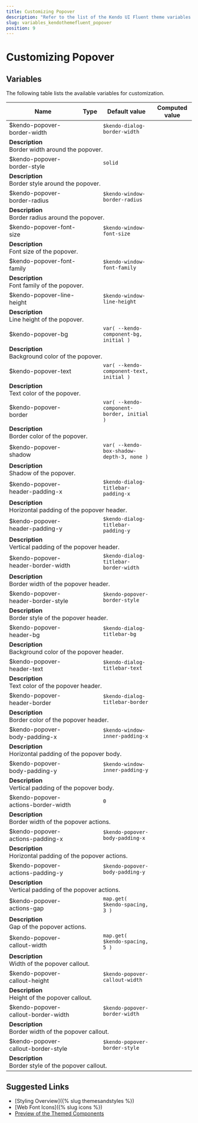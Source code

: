 ```yaml
---
title: Customizing Popover
description: "Refer to the list of the Kendo UI Fluent theme variables available for customization."
slug: variables_kendothemefluent_popover
position: 9
---
```


# Customizing Popover

## Variables

The following table lists the available variables for customization.

<table class="theme-variables">
    <colgroup>
    <col style="width: 200px; white-space:nowrap;" />
    <col />
    <col />
    <col />
</colgroup>
<thead>
    <tr>
        <th>Name</th>
        <th>Type</th>
        <th>Default value</th>
        <th>Computed value</th>
    </tr>
</thead>
<tbody>
        <tr>
    <td>$kendo-popover-border-width</td>
    <td></td>
    <td><code>$kendo-dialog-border-width</code></td>
    <td></td>
</tr>
<tr>
    <td colspan="4" class="theme-variables-description-container"><div><b>Description</b><div class="theme-variables-description">Border width around the popover.</div></div>
    </td>
</tr>
<tr>
    <td>$kendo-popover-border-style</td>
    <td></td>
    <td><code>solid</code></td>
    <td></td>
</tr>
<tr>
    <td colspan="4" class="theme-variables-description-container"><div><b>Description</b><div class="theme-variables-description">Border style around the popover.</div></div>
    </td>
</tr>
<tr>
    <td>$kendo-popover-border-radius</td>
    <td></td>
    <td><code>$kendo-window-border-radius</code></td>
    <td></td>
</tr>
<tr>
    <td colspan="4" class="theme-variables-description-container"><div><b>Description</b><div class="theme-variables-description">Border radius around the popover.</div></div>
    </td>
</tr>
<tr>
    <td>$kendo-popover-font-size</td>
    <td></td>
    <td><code>$kendo-window-font-size</code></td>
    <td></td>
</tr>
<tr>
    <td colspan="4" class="theme-variables-description-container"><div><b>Description</b><div class="theme-variables-description">Font size of the popover.</div></div>
    </td>
</tr>
<tr>
    <td>$kendo-popover-font-family</td>
    <td></td>
    <td><code>$kendo-window-font-family</code></td>
    <td></td>
</tr>
<tr>
    <td colspan="4" class="theme-variables-description-container"><div><b>Description</b><div class="theme-variables-description">Font family of the popover.</div></div>
    </td>
</tr>
<tr>
    <td>$kendo-popover-line-height</td>
    <td></td>
    <td><code>$kendo-window-line-height</code></td>
    <td></td>
</tr>
<tr>
    <td colspan="4" class="theme-variables-description-container"><div><b>Description</b><div class="theme-variables-description">Line height of the popover.</div></div>
    </td>
</tr>
<tr>
    <td>$kendo-popover-bg</td>
    <td></td>
    <td><code>var( --kendo-component-bg, initial )</code></td>
    <td></td>
</tr>
<tr>
    <td colspan="4" class="theme-variables-description-container"><div><b>Description</b><div class="theme-variables-description">Background color of the popover.</div></div>
    </td>
</tr>
<tr>
    <td>$kendo-popover-text</td>
    <td></td>
    <td><code>var( --kendo-component-text, initial )</code></td>
    <td></td>
</tr>
<tr>
    <td colspan="4" class="theme-variables-description-container"><div><b>Description</b><div class="theme-variables-description">Text color of the popover.</div></div>
    </td>
</tr>
<tr>
    <td>$kendo-popover-border</td>
    <td></td>
    <td><code>var( --kendo-component-border, initial )</code></td>
    <td></td>
</tr>
<tr>
    <td colspan="4" class="theme-variables-description-container"><div><b>Description</b><div class="theme-variables-description">Border color of the popover.</div></div>
    </td>
</tr>
<tr>
    <td>$kendo-popover-shadow</td>
    <td></td>
    <td><code>var( --kendo-box-shadow-depth-3, none )</code></td>
    <td></td>
</tr>
<tr>
    <td colspan="4" class="theme-variables-description-container"><div><b>Description</b><div class="theme-variables-description">Shadow of the popover.</div></div>
    </td>
</tr>
<tr>
    <td>$kendo-popover-header-padding-x</td>
    <td></td>
    <td><code>$kendo-dialog-titlebar-padding-x</code></td>
    <td></td>
</tr>
<tr>
    <td colspan="4" class="theme-variables-description-container"><div><b>Description</b><div class="theme-variables-description">Horizontal padding of the popover header.</div></div>
    </td>
</tr>
<tr>
    <td>$kendo-popover-header-padding-y</td>
    <td></td>
    <td><code>$kendo-dialog-titlebar-padding-y</code></td>
    <td></td>
</tr>
<tr>
    <td colspan="4" class="theme-variables-description-container"><div><b>Description</b><div class="theme-variables-description">Vertical padding of the popover header.</div></div>
    </td>
</tr>
<tr>
    <td>$kendo-popover-header-border-width</td>
    <td></td>
    <td><code>$kendo-dialog-titlebar-border-width</code></td>
    <td></td>
</tr>
<tr>
    <td colspan="4" class="theme-variables-description-container"><div><b>Description</b><div class="theme-variables-description">Border width of the popover header.</div></div>
    </td>
</tr>
<tr>
    <td>$kendo-popover-header-border-style</td>
    <td></td>
    <td><code>$kendo-popover-border-style</code></td>
    <td></td>
</tr>
<tr>
    <td colspan="4" class="theme-variables-description-container"><div><b>Description</b><div class="theme-variables-description">Border style of the popover header.</div></div>
    </td>
</tr>
<tr>
    <td>$kendo-popover-header-bg</td>
    <td></td>
    <td><code>$kendo-dialog-titlebar-bg</code></td>
    <td></td>
</tr>
<tr>
    <td colspan="4" class="theme-variables-description-container"><div><b>Description</b><div class="theme-variables-description">Background color of the popover header.</div></div>
    </td>
</tr>
<tr>
    <td>$kendo-popover-header-text</td>
    <td></td>
    <td><code>$kendo-dialog-titlebar-text</code></td>
    <td></td>
</tr>
<tr>
    <td colspan="4" class="theme-variables-description-container"><div><b>Description</b><div class="theme-variables-description">Text color of the popover header.</div></div>
    </td>
</tr>
<tr>
    <td>$kendo-popover-header-border</td>
    <td></td>
    <td><code>$kendo-dialog-titlebar-border</code></td>
    <td></td>
</tr>
<tr>
    <td colspan="4" class="theme-variables-description-container"><div><b>Description</b><div class="theme-variables-description">Border color of the popover header.</div></div>
    </td>
</tr>
<tr>
    <td>$kendo-popover-body-padding-x</td>
    <td></td>
    <td><code>$kendo-window-inner-padding-x</code></td>
    <td></td>
</tr>
<tr>
    <td colspan="4" class="theme-variables-description-container"><div><b>Description</b><div class="theme-variables-description">Horizontal padding of the popover body.</div></div>
    </td>
</tr>
<tr>
    <td>$kendo-popover-body-padding-y</td>
    <td></td>
    <td><code>$kendo-window-inner-padding-y</code></td>
    <td></td>
</tr>
<tr>
    <td colspan="4" class="theme-variables-description-container"><div><b>Description</b><div class="theme-variables-description">Vertical padding of the popover body.</div></div>
    </td>
</tr>
<tr>
    <td>$kendo-popover-actions-border-width</td>
    <td></td>
    <td><code>0</code></td>
    <td></td>
</tr>
<tr>
    <td colspan="4" class="theme-variables-description-container"><div><b>Description</b><div class="theme-variables-description">Border width of the popover actions.</div></div>
    </td>
</tr>
<tr>
    <td>$kendo-popover-actions-padding-x</td>
    <td></td>
    <td><code>$kendo-popover-body-padding-x</code></td>
    <td></td>
</tr>
<tr>
    <td colspan="4" class="theme-variables-description-container"><div><b>Description</b><div class="theme-variables-description">Horizontal padding of the popover actions.</div></div>
    </td>
</tr>
<tr>
    <td>$kendo-popover-actions-padding-y</td>
    <td></td>
    <td><code>$kendo-popover-body-padding-y</code></td>
    <td></td>
</tr>
<tr>
    <td colspan="4" class="theme-variables-description-container"><div><b>Description</b><div class="theme-variables-description">Vertical padding of the popover actions.</div></div>
    </td>
</tr>
<tr>
    <td>$kendo-popover-actions-gap</td>
    <td></td>
    <td><code>map.get( $kendo-spacing, 3 )</code></td>
    <td></td>
</tr>
<tr>
    <td colspan="4" class="theme-variables-description-container"><div><b>Description</b><div class="theme-variables-description">Gap of the popover actions.</div></div>
    </td>
</tr>
<tr>
    <td>$kendo-popover-callout-width</td>
    <td></td>
    <td><code>map.get( $kendo-spacing, 5 )</code></td>
    <td></td>
</tr>
<tr>
    <td colspan="4" class="theme-variables-description-container"><div><b>Description</b><div class="theme-variables-description">Width of the popover callout.</div></div>
    </td>
</tr>
<tr>
    <td>$kendo-popover-callout-height</td>
    <td></td>
    <td><code>$kendo-popover-callout-width</code></td>
    <td></td>
</tr>
<tr>
    <td colspan="4" class="theme-variables-description-container"><div><b>Description</b><div class="theme-variables-description">Height of the popover callout.</div></div>
    </td>
</tr>
<tr>
    <td>$kendo-popover-callout-border-width</td>
    <td></td>
    <td><code>$kendo-popover-border-width</code></td>
    <td></td>
</tr>
<tr>
    <td colspan="4" class="theme-variables-description-container"><div><b>Description</b><div class="theme-variables-description">Border width of the popover callout.</div></div>
    </td>
</tr>
<tr>
    <td>$kendo-popover-callout-border-style</td>
    <td></td>
    <td><code>$kendo-popover-border-style</code></td>
    <td></td>
</tr>
<tr>
    <td colspan="4" class="theme-variables-description-container"><div><b>Description</b><div class="theme-variables-description">Border style of the popover callout.</div></div>
    </td>
</tr>
</tbody>
</table>

## Suggested Links

* [Styling Overview]({% slug themesandstyles %})
* [Web Font Icons]({% slug icons %})
* [Preview of the Themed Components](../)

